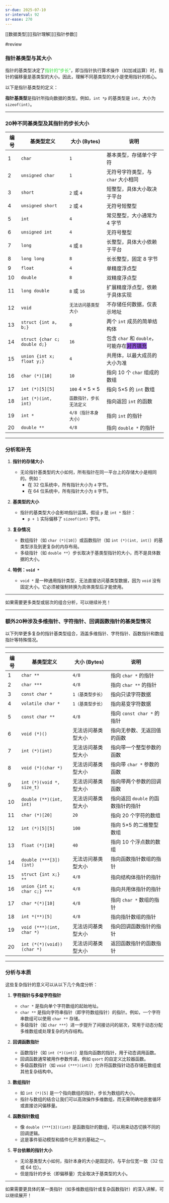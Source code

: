 ```yaml
---
sr-due: 2025-07-10
sr-interval: 92
sr-ease: 270
---
```


[[数据类型]][[指针理解]][[指针参数]]

#review
### **指针基类型与其大小**

指针的基类型决定了<font color="#31d83b">指针的“步长”</font>，即当指针执行算术操作（如加减运算）时，指针的偏移量是基类型的大小。因此，理解不同基类型的大小是使用指针的核心。

以下是指针基类型的定义：  

**指针基类型**是指针所指向数据的类型。例如，`int *p` 的基类型是 `int`，大小为 `sizeof(int)`。

---

### **20种不同基类型及其指针的步长大小**

| **编号** | **基类型定义**                    | **大小 (Bytes)**             | **说明**                                                                |
| ------ | ---------------------------- | -------------------------- | --------------------------------------------------------------------- |
| 1      | `char`                       | `1`                        | 基本类型，存储单个字符                                                           |
| 2      | `unsigned char`              | `1`                        | 无符号字符类型，与 `char` 大小相同                                                 |
| 3      | `short`                      | `2` 或 `4`                  | 短整型，具体大小取决于平台                                                         |
| 4      | `unsigned short`             | `2` 或 `4`                  | 无符号短整型                                                                |
| 5      | `int`                        | `4`                        | 常见整型，大小通常为 4 字节                                                       |
| 6      | `unsigned int`               | `4`                        | 无符号整型                                                                 |
| 7      | `long`                       | `4` 或 `8`                  | 长整型，具体大小依赖于平台                                                         |
| 8      | `long long`                  | `8`                        | 长长整型，固定 8 字节                                                          |
| 9      | `float`                      | `4`                        | 单精度浮点型                                                                |
| 10     | `double`                     | `8`                        | 双精度浮点型                                                                |
| 11     | `long double`                | `8` 或 `16`                 | 扩展精度浮点型，依赖于具体实现                                                       |
| 12     | `void`                       | `无法访问基类型大小`                | 不存储任何数据，仅表示地址                                                         |
| 13     | `struct {int a, b;}`         | `8`                        | 两个 `int` 成员的简单结构体                                                     |
| 14     | `struct {char c; double d;}` | `16`                       | 包含 `char` 和 `double`，可能存在<span style="background:#9254de">对齐填充</span> |
| 15     | `union {int x; float y;}`    | `4`                        | 共用体，以最大成员的大小为准                                                        |
| 16     | `char (*)[10]`               | `10`                       | 指向 10 个 `char` 组成的数组                                                  |
| 17     | `int (*)[5][5]`              | `100` $4\times 5 \times 5$ | 指向 5×5 的 `int` 数组                                                     |
| 18     | `int (*)(int, int)`          | `函数指针，步长无法定义`              | 指向返回 `int` 的函数                                                        |
| 19     | `int *`                      | `4/8（指针本身大小）`              | 指向 `int` 的指针                                                          |
| 20     | `double **`                  | `4/8`                      | 指向 `double *` 的指针                                                     |

---

### **分析和补充**

1. **指针的存储大小**
   - 无论指针基类型的大小如何，所有指针在同一平台上的存储大小是相同的。例如：
     - 在 32 位系统中，所有指针大小为 `4` 字节。
     - 在 64 位系统中，所有指针大小为 `8` 字节。

2. **基类型的大小**
   - 指针的基类型大小会影响指针运算。假设 `p` 是 `int *` 指针：
     - `p + 1` 实际偏移了 `sizeof(int)` 字节。

3. **复杂情况**
   - 数组指针（如 `char (*)[10]`）或函数指针（如 `int (*)(int, int)`）的基类型涉及到更复杂的内存布局。
   - 多级指针（如 `double **`）步长取决于基类型指针的大小，而不是具体数据的大小。

4. **特例：`void *`**
   - `void *` 是一种通用指针类型，无法直接访问基类型数据，因为 `void` 没有固定大小。它必须被强制转换为具体类型后才能使用。

---

如果需要更多类型或层次的组合分析，可以继续补充！

---
### **额外20种涉及多维指针、字符指针、回调函数指针的基类型情况**

以下列举更多复杂的指针基类型组合，涵盖多维指针、字符指针、函数指针和数组指针等特殊情况。

---

| **编号** | **基类型定义**                  | **大小 (Bytes)**         | **说明**                                    |
|----------|---------------------------------|---------------------------|--------------------------------------------|
| 1        | `char **`                      | `4/8`                     | 指向 `char *` 的指针                        |
| 2        | `char ***`                     | `4/8`                     | 指向 `char **` 的指针                       |
| 3        | `const char *`                 | `1（基类型步长）`         | 指向只读字符数据                            |
| 4        | `volatile char *`              | `1（基类型步长）`         | 指向易变字符数据                            |
| 5        | `const char **`                | `4/8`                     | 指向 `const char *` 的指针                  |
| 6        | `void (*)()`                   | 无法访问基类型大小        | 指向无参数、无返回值的函数                  |
| 7        | `int (*)(int)`                 | 无法访问基类型大小        | 指向带一个整型参数的函数                    |
| 8        | `void (*)(char *)`             | 无法访问基类型大小        | 指向带 `char *` 参数的函数                  |
| 9        | `int (*)(void *, size_t)`      | 无法访问基类型大小        | 指向带两个参数的回调函数                    |
| 10       | `double (**)(int, int)`        | 无法访问基类型大小        | 指向返回 `double` 的函数指针的指针          |
| 11       | `char (*)[20]`                 | `20`                      | 指向 20 个字符的数组                        |
| 12       | `int (*)[5][5]`                | `100`                     | 指向 5×5 的二维整型数组                     |
| 13       | `float (*)[10]`                | `40`                      | 指向 10 个浮点数的数组                      |
| 14       | `double (***[3])(int)`         | 无法访问基类型大小        | 指向函数指针数组的指针                      |
| 15       | `struct {int x;} **`           | `4/8`                     | 指向结构体指针的指针                        |
| 16       | `union {int x; char c;} ***`   | `4/8`                     | 指向共用体指针的指针                        |
| 17       | `char *(*)[10]`                | `4/8`                     | 指向 `char *` 数组的指针                    |
| 18       | `int *(**)[5]`                 | `4/8`                     | 指向指针数组的指针                          |
| 19       | `void (***)(int, char *)`      | 无法访问基类型大小        | 指向回调函数指针的指针                      |
| 20       | `int (*(*)(void))(char *)`     | 无法访问基类型大小        | 返回函数指针的函数指针                      |

---

### **分析与本质**
这些复杂指针的意义可以从以下几个角度分析：

1. **字符指针与多级字符指针**
   - `char *` 是指向单个字符数组的起始地址。
   - `char **` 是指向字符串指针（即字符数组指针）的指针。例如，一个字符串数组可以使用 `char **` 存储。
   - 多级指针（如 `char ***`）进一步提升了间接访问的层次，常用于动态分配多维数组或处理复杂的内存结构。

2. **回调函数指针**
   - 函数指针（如 `int (*)(int)`）是指向函数的指针，用于动态调用函数。
   - 回调函数通常被用作参数传递，例如 `qsort` 的自定义比较器函数。
   - 多级函数指针（如 `void (***)(int)`）允许将函数指针动态存储在数组或其他复杂结构中。

3. **数组指针**
   - 如 `int (*)[5]` 是一个指向数组的指针，步长为数组的大小。
   - 指针与数组的结合让我们可以高效操作多维数组，而无需明确地嵌套循环或直接访问偏移量。

4. **函数指针数组**
   - 像 `double (***[3])(int)` 是函数指针的数组，可以用来动态切换不同的回调逻辑。
   - 这是事件驱动模型和插件化开发的基础之一。

5. **平台依赖的指针大小**
   - 无论基类型大小如何，指针本身的大小是固定的，与平台位宽一致（32 位或 64 位）。
   - 但是指针的步长（即偏移量）完全取决于基类型的大小。

---

如果需要更具体的某一类指针（如多维数组指针或复杂函数指针）的深入讲解，可以继续展开！